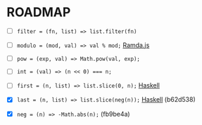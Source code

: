 # ROADMAP

- [ ] `filter = (fn, list) => list.filter(fn)`

- [ ] `modulo = (mod, val) => val % mod;` [Ramda.js](https://ramdajs.com/docs/#modulo)

- [ ] `pow = (exp, val) => Math.pow(val, exp);`

- [ ] `int = (val) => (n << 0) === n;`

- [ ] `first = (n, list) => list.slice(0, n);` [Haskell](http://book.realworldhaskell.org/read/types-and-functions.html)

- [x] `last = (n, list) => list.slice(neg(n));` [Haskell](http://book.realworldhaskell.org/read/types-and-functions.html) (b62d538)

- [x] `neg = (n) => -Math.abs(n);` (fb9be4a)
